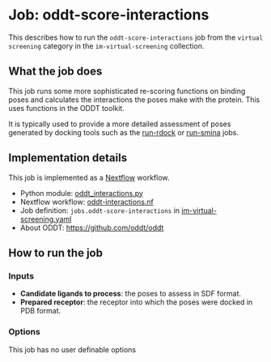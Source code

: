 # Job: oddt-score-interactions

This describes how to run the `oddt-score-interactions` job from the `virtual screening` category in the `im-virtual-screening` collection.

## What the job does

This job runs some more sophisticated re-scoring functions on binding poses and calculates the interactions the poses 
make with the protein. This uses functions in the ODDT toolkit.

It is typically used to provide a more detailed assessment of poses generated by docking tools such as the 
[run-rdock](run-rdock.md) or [run-smina](run-smina.md) jobs.

## Implementation details

This job is implemented as a [Nextflow](https://www.nextflow.io/) workflow.

* Python module: [oddt_interactions.py](/oddt_interactions.py)
* Nextflow workflow: [oddt-interactions.nf](/oddt-interactions.nf)
* Job definition: `jobs.oddt-score-interactions` in [im-virtual-screening.yaml](/data-manager/im-virtual-screening.yaml)
* About ODDT: https://github.com/oddt/oddt

## How to run the job

### Inputs

* **Candidate ligands to process**: the poses to assess in SDF format.
* **Prepared receptor**: the receptor into which the poses were docked in PDB format.

### Options
This job has no user definable options